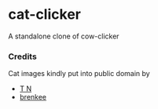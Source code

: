 # cat-clicker
A standalone clone of cow-clicker

### Credits

Cat images kindly put into public domain by 
* [T N](https://www.flickr.com/photos/130209346@N04/)
* [brenkee](https://www.flickr.com/photos/brenkee/)
